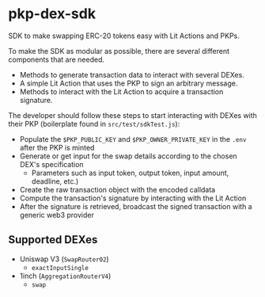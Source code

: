 # pkp-dex-sdk
SDK to make swapping ERC-20 tokens easy with Lit Actions and PKPs.

To make the SDK as modular as possible, there are several different components that are needed.

- Methods to generate transaction data to interact with several DEXes.
- A simple Lit Action that uses the PKP to sign an arbitrary message.
- Methods to interact with the Lit Action to acquire a transaction signature.

The developer should follow these steps to start interacting with DEXes with their PKP (boilerplate found in `src/test/sdkTest.js`):
- Populate the `$PKP_PUBLIC_KEY` and `$PKP_OWNER_PRIVATE_KEY` in the `.env` after the PKP is minted
- Generate or get input for the swap details according to the chosen DEX's specification
  - Parameters such as input token, output token, input amount, deadline, etc.)
- Create the raw transaction object with the encoded calldata
- Compute the transaction's signature by interacting with the Lit Action
- After the signature is retrieved, broadcast the signed transaction with a generic web3 provider


## Supported DEXes
- Uniswap V3 (`SwapRouter02`)
  - `exactInputSingle`
- 1inch (`AggregationRouterV4`)
  - `swap`

